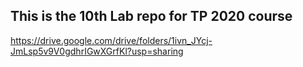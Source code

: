 ## This is the 10th Lab repo for TP 2020 course
https://drive.google.com/drive/folders/1ivn_JYcj-JmLsp5v9V0gdhrIGwXGrfKl?usp=sharing
